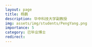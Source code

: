 ```yaml
---
layout: page
title: 杨鹏
description: 华中科技大学副教授
img: assets/img/students/PengYang.png
importance: 5
category: 已毕业博士
redirect:
---
```

